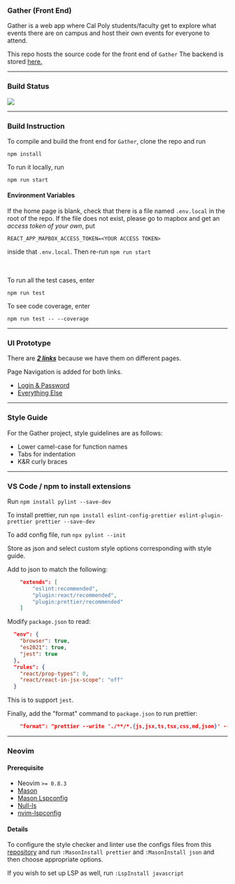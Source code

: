 ### Gather (Front End)
Gather is a web app where Cal Poly students/faculty get to explore what events there are on campus and host their own events for everyone to attend.

This repo hosts the source code for the front end of `Gather`
The backend is stored [here.](https://github.com/anthony-yeo/307-Gather)
___

### Build Status
![](https://github.com/anarchaworld/307-Gather-Frontend/actions/workflows/node.js.yml/badge.svg)

____
### Build Instruction

To compile and build the front end for `Gather`, clone the repo and run

```
npm install
```

To run it locally, run

```
npm run start
```
#### Environment Variables
If the home page is blank, check that there is a file named `.env.local` in the root of the repo. 
If the file does not exist, please go to mapbox and get an _access token of your own_, put

```
REACT_APP_MAPBOX_ACCESS_TOKEN=<YOUR ACCESS TOKEN>
```

inside that `.env.local`. Then re-run `npm run start`

<br></br>
To run all the test cases, enter
```
npm run test
```
To see code coverage, enter
```
npm run test -- --coverage
```

---
### UI Prototype
There are <ins>_**2 links**_</ins> because we have them on different pages.

Page Navigation is added for both links.

- [Login & Password](https://www.figma.com/file/A0BfmaQVH5doZ4Mg8GJMs4/Login-Screen?node-id=0%3A1&t=KfKAlqUsiZcyPFp8-1)
- [Everything Else](https://www.figma.com/file/A0BfmaQVH5doZ4Mg8GJMs4/Login-Screen?node-id=21%3A2&t=KfKAlqUsiZcyPFp8-1)

___
### Style Guide

For the Gather project, style guidelines are as follows:

- Lower camel-case for function names
- Tabs for indentation
- K&R curly braces

---

### VS Code / npm to install extensions

Run
`npm install pylint --save-dev`

To install prettier, run
`npm install eslint-config-prettier eslint-plugin-prettier prettier --save-dev`

To add config file, run
`npx pylint --init`

Store as json and select custom style options corresponding with style guide.

Add to json to match the following:

```json
    "extends": [
        "eslint:recommended",
        "plugin:react/recommended",
        "plugin:prettier/recommended"
    ]
```

Modify `package.json` to read:

```json
  "env": {
    "browser": true,
    "es2021": true,
    "jest": true
  },
  "rules": {
    "react/prop-types": 0,
    "react/react-in-jsx-scope": "off"
  }
```

This is to support `jest`.

Finally, add the "format" command to `package.json` to run prettier:

```json
    "format": "prettier --write './**/*.{js,jsx,ts,tsx,css,md,json}' --config ./.prettierrc"
```

---

### Neovim

#### Prerequisite

- Neovim `>= 0.8.3`
- [Mason](https://github.com/williamboman/mason.nvim)
- [Mason Lspconfig](https://github.com/williamboman/mason-lspconfig.nvim)
- [Null-ls](https://github.com/jose-elias-alvarez/null-ls.nvim)
- [nvim-lspconfig](https://github.com/neovim/nvim-lspconfig)

#### Details

To configure the style checker and linter use the configs files from this [repository](https://github.com/anarchaworld/dotfiles/tree/main/.config/nvim)
and run `:MasonInstall prettier` and `:MasonInstall json` and then choose appropriate options.

If you wish to set up LSP as well, run `:LspInstall javascript`
